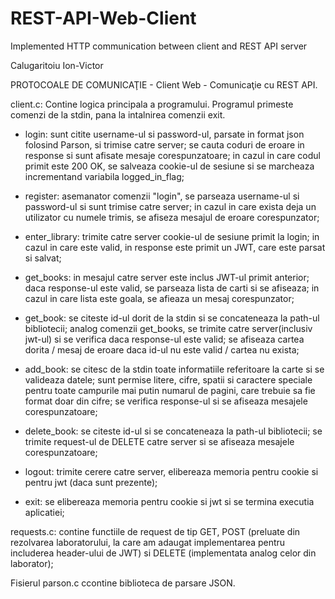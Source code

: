 # REST-API-Web-Client
Implemented HTTP communication between client and REST API server

Calugaritoiu Ion-Victor

PROTOCOALE DE COMUNICAŢIE - Client Web - Comunicaţie cu REST API.

client.c: Contine logica principala a programului.
Programul primeste comenzi de la stdin, pana la intalnirea comenzii exit.
- login: sunt citite username-ul si password-ul, parsate in format json
    folosind Parson, si trimise catre server; se cauta coduri de eroare in 
    response si sunt afisate mesaje corespunzatoare; in cazul in care codul
    primit este 200 OK, se salveaza cookie-ul de sesiune si se marcheaza
    incrementand variabila logged_in_flag;

- register: asemanator comenzii "login", se parseaza username-ul si password-ul
    si sunt trimise catre server; in cazul in care exista deja un utilizator cu
    numele trimis, se afiseza mesajul de eroare corespunzator;

- enter_library: trimite catre server cookie-ul de sesiune primit la login;
    in cazul in care este valid, in response este primit un JWT, care este
    parsat si salvat;

- get_books: in mesajul catre server este inclus JWT-ul primit anterior;
    daca response-ul este valid, se parseaza lista de carti si se afiseaza;
    in cazul in care lista este goala, se afieaza un mesaj corespunzator;

- get_book: se citeste id-ul dorit de la stdin si se concateneaza la path-ul
    bibliotecii; analog comenzii get_books, se trimite catre server(inclusiv
    jwt-ul) si se verifica daca response-ul este valid; se afiseaza cartea
    dorita / mesaj de eroare daca id-ul nu este valid / cartea nu exista;

- add_book: se citesc de la stdin toate informatiile referitoare la carte si
    se valideaza datele; sunt permise litere, cifre, spatii si caractere
    speciale pentru toate campurile mai putin numarul de pagini, care trebuie
    sa fie format doar din cifre; se verifica response-ul si se afiseaza
    mesajele corespunzatoare;

- delete_book: se citeste id-ul si se concateneaza la path-ul bibliotecii;
    se trimite request-ul de DELETE catre server si se afiseaza mesajele
    corespunzatoare;

- logout: trimite cerere catre server, elibereaza memoria pentru cookie si 
    pentru jwt (daca sunt prezente);

- exit: se elibereaza memoria pentru cookie si jwt si se termina executia 
    aplicatiei;

requests.c: contine functiile de request de tip GET, POST (preluate din
    rezolvarea laboratorului, la care am adaugat implementarea pentru 
    includerea header-ului de JWT) si DELETE (implementata analog celor din
    laborator);

Fisierul parson.c ccontine biblioteca de parsare JSON.
